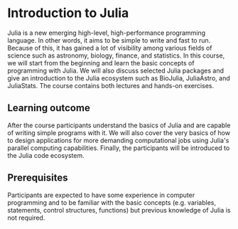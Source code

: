 
# Introduction to Julia

Julia is a new emerging high-level, high-performance programming language. In other words, it aims to be simple to write and fast to run. Because of this, it has gained a lot of visibility among various fields of science such as astronomy, biology, finance, and statistics. In this course, we will start from the beginning and learn the basic concepts of programming with Julia. We will also discuss selected Julia packages and give an introduction to the Julia ecosystem such as BioJulia, JuliaAstro, and JuliaStats. The course contains both lectures and hands-on exercises.


## Learning outcome
After the course participants understand the basics of Julia and are capable of writing simple programs with it. We will also cover the very basics of how to design applications for more demanding computational jobs using Julia's parallel computing capabilities. Finally, the participants will be introduced to the Julia code ecosystem.


## Prerequisites
Participants are expected to have some experience in computer programming and to be familiar with the basic concepts (e.g. variables, statements, control structures, functions) but previous knowledge of Julia is not required.
